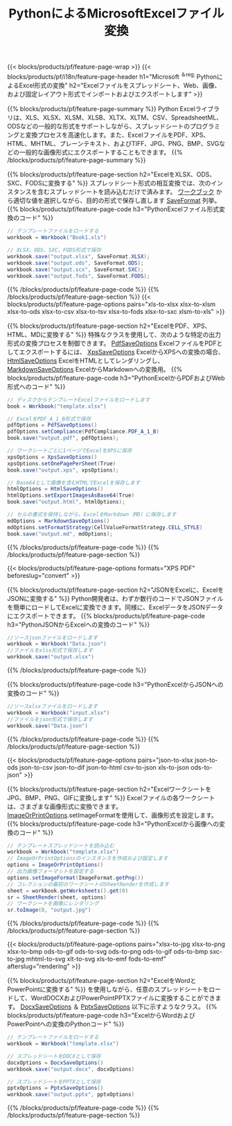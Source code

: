 ﻿---
title: PythonによるMicrosoftExcelファイル変換 
url: /ja/python/conversion/
description: Excel XLS、XLSX、ODS、CSVをPDF、XPS、HTML、JPEG、HTML、およびその他の多くの一般的な形式に、わずか数行のPythonコードで変換します。
---
{{< blocks/products/pf/feature-page-wrap >}}
{{< blocks/products/pf/i18n/feature-page-header h1="Microsoft <sup>＆reg; </sup>PythonによるExcel形式の変換" h2="Excelファイルをスプレッドシート、Web、画像、および固定レイアウト形式でインポートおよびエクスポートします" >}}

{{% blocks/products/pf/feature-page-summary %}}
Python Excelライブラリは、XLS、XLSX、XLSM、XLSB、XLTX、XLTM、CSV、SpreadsheetML、ODSなどの一般的な形式をサポートしながら、スプレッドシートのプログラミングと変換プロセスを高速化します。また、ExcelファイルをPDF、XPS、HTML、MHTML、プレーンテキスト、およびTIFF、JPG、PNG、BMP、SVGなどの一般的な画像形式にエクスポートすることもできます。
{{% /blocks/products/pf/feature-page-summary %}}

{{% blocks/products/pf/feature-page-section h2="ExcelをXLSX、ODS、SXC、FODSに変換する" %}}
スプレッドシート形式の相互変換では、次のインスタンスを含むスプレッドシートを読み込むだけで済みます。 [ワークブック](https://reference.aspose.com/cells/python/asposecells.api/Workbook) から適切な値を選択しながら、目的の形式で保存し直します [SaveFormat](https://reference.aspose.com/cells/python/asposecells.api/saveformat) 列挙。
{{% blocks/products/pf/feature-page-code h3="PythonExcelファイル形式変換のコード" %}}

```cs
// テンプレートファイルをロードする
workbook = Workbook("Book1.xls")
  
// XLSX、ODS、SXC、FODS形式で保存
workbook.save("output.xlsx", SaveFormat.XLSX);
workbook.save("output.ods", SaveFormat.ODS);
workbook.save("output.scx", SaveFormat.SXC);
workbook.save("output.fods", SaveFormat.FODS);

```
{{% /blocks/products/pf/feature-page-code %}}
{{% /blocks/products/pf/feature-page-section %}}
{{< blocks/products/pf/feature-page-options pairs="xls-to-xlsx xlsx-to-xlsm xlsx-to-ods xlsx-to-csv xlsx-to-tsv xlsx-to-fods xlsx-to-sxc xlsm-to-xls" >}}


{{% blocks/products/pf/feature-page-section h2="ExcelをPDF、XPS、HTML、MDに変換する" %}}
特殊なクラスを使用して、次のような特定の出力形式の変換プロセスを制御できます。 [PdfSaveOptions](https://reference.aspose.com/cells/python/asposecells.api/PdfSaveOptions) ExcelファイルをPDFとしてエクスポートするには、 [XpsSaveOptions](https://reference.aspose.com/cells/python/asposecells.api/XpsSaveOptions) ExcelからXPSへの変換の場合、 [HtmlSaveOptions](https://reference.aspose.com/cells/python/asposecells.api/HtmlSaveOptions) ExcelをHTMLとしてレンダリングし、 [MarkdownSaveOptions](https://reference.aspose.com/cells/python/asposecells.api/MarkdownSaveOptions) ExcelからMarkdownへの変換用。 
{{% blocks/products/pf/feature-page-code h3="PythonExcelからPDFおよびWeb形式へのコード" %}}

```cs
// ディスクからテンプレートExcelファイルをロードします
book = Workbook("template.xlsx")

// ExcelをPDF_A_1_B形式で保存
pdfOptions = PdfSaveOptions()
pdfOptions.setCompliance(PdfCompliance.PDF_A_1_B)
book.save("output.pdf", pdfOptions);

// ワークシートごとに1ページでExcelをXPSに保存
xpsOptions = XpsSaveOptions()
xpsOptions.setOnePagePerSheet(True)
book.save("output.xps", xpsOptions);

// Base64として画像を含むHTMLでExcelを保存します
htmlOptions = HtmlSaveOptions()
htmlOptions.setExportImagesAsBase64(True)
book.save("output.html", htmlOptions);

// セルの書式を保持しながら、ExcelをMarkdown（MD）に保存します
mdOptions = MarkdownSaveOptions()
mdOptions.setFormatStrategy(CellValueFormatStrategy.CELL_STYLE)
book.save("output.md", mdOptions);

```
{{% /blocks/products/pf/feature-page-code %}}
{{% /blocks/products/pf/feature-page-section %}}

{{< blocks/products/pf/feature-page-options formats="XPS PDF" beforeslug="convert" >}}

{{% blocks/products/pf/feature-page-section h2="JSONをExcelに、ExcelをJSONに変換する" %}}
Python開発者は、わずか数行のコードでJSONファイルを簡単にロードしてExcelに変換できます。同様に、ExcelデータをJSONデータにエクスポートできます。
{{% blocks/products/pf/feature-page-code h3="PythonJSONからExcelへの変換のコード" %}}
```cs
//ソースjsonファイルをロードします
workbook = Workbook("Data.json")
//ファイルをxlsx形式で保存します
workbook.save("output.xlsx")

```
{{% /blocks/products/pf/feature-page-code %}}

{{% blocks/products/pf/feature-page-code h3="PythonExcelからJSONへの変換のコード" %}}
```cs
//ソースxlsxファイルをロードします
workbook = Workbook("input.xlsx")
//ファイルをjson形式で保存します
workbook.save("Data.json")

```
{{% /blocks/products/pf/feature-page-code %}}
{{% /blocks/products/pf/feature-page-section %}}

{{< blocks/products/pf/feature-page-options pairs="json-to-xlsx json-to-ods json-to-csv json-to-dif json-to-html csv-to-json xls-to-json ods-to-json" >}}

{{% blocks/products/pf/feature-page-section h2="ExcelワークシートをJPG、BMP、PNG、GIFに変換します" %}}
Excelファイルの各ワークシートは、さまざまな画像形式に変換できます。 [ImageOrPrintOptions](https://reference.aspose.com/cells/python/asposecells.api/ImageOrPrintOptions).setImageFormatを使用して、画像形式を設定します。 
{{% blocks/products/pf/feature-page-code h3="PythonExcelから画像への変換のコード" %}}
```cs
// テンプレートスプレッドシートを読み込む
workbook = Workbook("template.xlsx")
// ImageOrPrintOptionsのインスタンスを作成および設定します
options = ImageOrPrintOptions()
// 出力画像フォーマットを設定する
options.setImageFormat(ImageFormat.getPng())
// コレクションの最初のワークシートのSheetRenderを作成します
sheet = workbook.getWorksheets().get(0)
sr = SheetRender(sheet, options)
// ワークシートを画像にレンダリング
sr.toImage(0, "output.jpg")

```
{{% /blocks/products/pf/feature-page-code %}}
{{% /blocks/products/pf/feature-page-section %}}

{{< blocks/products/pf/feature-page-options pairs="xlsx-to-jpg xlsx-to-png xlsx-to-bmp ods-to-gif ods-to-svg ods-to-png ods-to-gif ods-to-bmp sxc-to-jpg mhtml-to-svg xlt-to-svg xls-to-emf fods-to-emf" afterslug="rendering" >}}

{{% blocks/products/pf/feature-page-section h2="ExcelをWordとPowerPointに変換する" %}}
を使用しながら、任意のスプレッドシートをロードして、WordDOCXおよびPowerPointPPTXファイルに変換することができます。 [DocxSaveOptions](https://reference.aspose.com/cells/python/asposecells.api/DocxSaveOptions) ＆ [PptxSaveOptions](https://reference.aspose.com/cells/python/asposecells.api/PptxSaveOptions) 以下に示すようなクラス。
{{% blocks/products/pf/feature-page-code h3="ExcelからWordおよびPowerPointへの変換のPythonコード" %}}
```cs
// テンプレートファイルをロードする
workbook = Workbook("template.xlsx")

// スプレッドシートをDOCXとして保存
docxOptions = DocxSaveOptions()
workbook.save("output.docx", docxOptions)

// スプレッドシートをPPTXとして保存
pptxOptions = PptxSaveOptions()
workbook.save("output.pptx", pptxOptions)

```
{{% /blocks/products/pf/feature-page-code %}}
{{% /blocks/products/pf/feature-page-section %}}